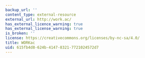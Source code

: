 ```yaml
---
backup_url: ''
content_type: external-resource
external_url: http://work.ac/
has_external_licence_warning: true
has_external_license_warning: true
is_broken: ''
license: https://creativecommons.org/licenses/by-nc-sa/4.0/
title: WORKac
uid: 615fb4d8-624b-4147-8321-7721024572d7
---
```

